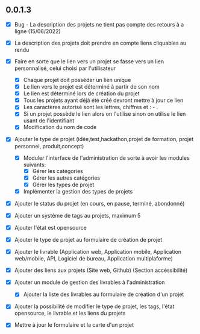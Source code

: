 ## 0.0.1.3

- [x] Bug - La description des projets ne tient pas compte des retours à a ligne (15/06/2022) 
- [x] La description des projets doit prendre en compte liens cliquables au rendu
- [x] Faire en sorte que le lien vers un projet se fasse vers un lien personnalisé, celui choisi par l'utilisateur
	- [x] Chaque projet doit posséder un lien unique
	- [x] Le lien vers le projet est déterminé à partir de son nom
	- [x] Le lien est déterminé lors de création du projet
	- [x] Tous les projets ayant déjà été créé devront mettre à jour ce lien
	- [x] Les caractères autorisé sont les lettres, chiffres et : - .
	- [x] Si un projet possède le lien alors on l'utilise sinon on utilise le lien usant de l'identifiant
	- [x] Modification du nom de code

- [x] Ajouter le type de projet (idée,test,hackathon,projet de formation, projet personnel, produit,concept)
	- [x] Moduler l'interface de l'administration de sorte à avoir les modules suivants:
		- [x] Gérer les catégories
		- [x] Gérer les autres catégories
		- [x] Gérer les types de projet
	- [x] Implémenter la gestion des types de projets 

- [x] Ajouter le status du projet (en cours, en pause, terminé, abondonné)
- [x] Ajouter un système de tags au projets, maximum 5
- [x] Ajouter l'état est opensource
- [x] Ajouter le type de projet au formulaire de création de projet
- [x] Ajouter le livrable (Application web, Application mobile, Application web/mobile, API, Logiciel de bureau, Application multiplaforme)
- [x] Ajouter des liens aux projets (Site web, Github) (Section accéssibilité)

- [x] Ajouter un module de gestion des livrables à l'administration
	- [x] Ajouter la liste des livrables au formulaire de création d'un projet

- [x] Ajouter la possibilité de modifier le type de projet, les tags, l'état opensource, le livrable et les liens du projets

- [x] Mettre à jour le formulaire et la carte d'un projet

